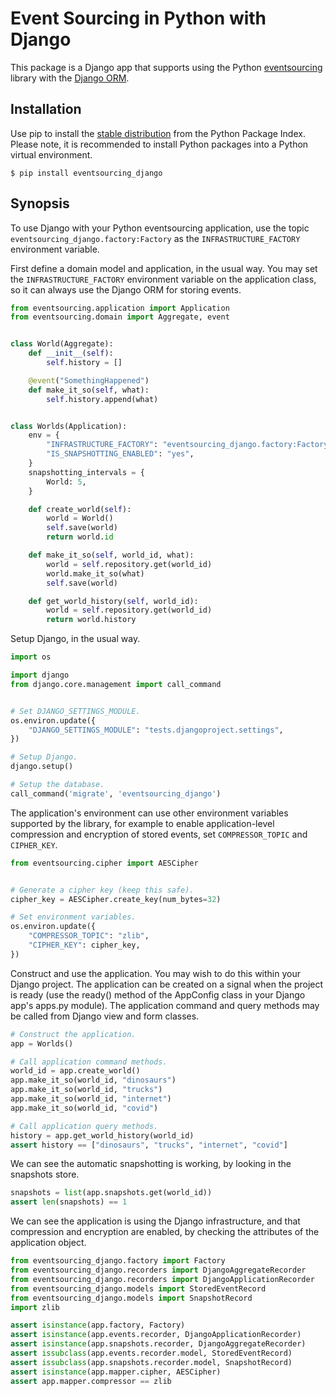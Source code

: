 # Event Sourcing in Python with Django

This package is a Django app that supports using the Python
[eventsourcing](https://github.com/johnbywater/eventsourcing) library
with the [Django ORM](https://www.djangoproject.com/).

## Installation

Use pip to install the [stable distribution](https://pypi.org/project/eventsourcing_django/)
from the Python Package Index. Please note, it is recommended to
install Python packages into a Python virtual environment.

    $ pip install eventsourcing_django


## Synopsis

To use Django with your Python eventsourcing application, use the topic `eventsourcing_django.factory:Factory` as the `INFRASTRUCTURE_FACTORY`
environment variable.

First define a domain model and application, in the usual way. You may set the
`INFRASTRUCTURE_FACTORY` environment variable on the application class, so it
can always use the Django ORM for storing events.

```python
from eventsourcing.application import Application
from eventsourcing.domain import Aggregate, event


class World(Aggregate):
    def __init__(self):
        self.history = []

    @event("SomethingHappened")
    def make_it_so(self, what):
        self.history.append(what)


class Worlds(Application):
    env = {
        "INFRASTRUCTURE_FACTORY": "eventsourcing_django.factory:Factory",
        "IS_SNAPSHOTTING_ENABLED": "yes",
    }
    snapshotting_intervals = {
        World: 5,
    }

    def create_world(self):
        world = World()
        self.save(world)
        return world.id

    def make_it_so(self, world_id, what):
        world = self.repository.get(world_id)
        world.make_it_so(what)
        self.save(world)

    def get_world_history(self, world_id):
        world = self.repository.get(world_id)
        return world.history
```

Setup Django, in the usual way.

```python
import os

import django
from django.core.management import call_command


# Set DJANGO_SETTINGS_MODULE. 
os.environ.update({
    "DJANGO_SETTINGS_MODULE": "tests.djangoproject.settings",
})

# Setup Django.
django.setup()

# Setup the database.
call_command('migrate', 'eventsourcing_django')
```

The application's environment can use other environment variables
supported by the library, for example to enable application-level
compression and encryption of stored events, set `COMPRESSOR_TOPIC`
and `CIPHER_KEY`.

```python
from eventsourcing.cipher import AESCipher


# Generate a cipher key (keep this safe).
cipher_key = AESCipher.create_key(num_bytes=32)

# Set environment variables.
os.environ.update({
    "COMPRESSOR_TOPIC": "zlib",
    "CIPHER_KEY": cipher_key,
})
```

Construct and use the application. You may wish to do this
within your Django project. The application can be created
on a signal when the project is ready (use the ready() method
of the AppConfig class in your Django app's apps.py module).
The application command and query methods may be called
from Django view and form classes.

```python
# Construct the application.
app = Worlds()

# Call application command methods.
world_id = app.create_world()
app.make_it_so(world_id, "dinosaurs")
app.make_it_so(world_id, "trucks")
app.make_it_so(world_id, "internet")
app.make_it_so(world_id, "covid")

# Call application query methods.
history = app.get_world_history(world_id)
assert history == ["dinosaurs", "trucks", "internet", "covid"]
```

We can see the automatic snapshotting is working, by looking
in the snapshots store.

```python
snapshots = list(app.snapshots.get(world_id))
assert len(snapshots) == 1
```

We can see the application is using the Django infrastructure,
and that compression and encryption are enabled, by checking the
attributes of the application object.

```python
from eventsourcing_django.factory import Factory
from eventsourcing_django.recorders import DjangoAggregateRecorder
from eventsourcing_django.recorders import DjangoApplicationRecorder
from eventsourcing_django.models import StoredEventRecord
from eventsourcing_django.models import SnapshotRecord
import zlib

assert isinstance(app.factory, Factory)
assert isinstance(app.events.recorder, DjangoApplicationRecorder)
assert isinstance(app.snapshots.recorder, DjangoAggregateRecorder)
assert issubclass(app.events.recorder.model, StoredEventRecord)
assert issubclass(app.snapshots.recorder.model, SnapshotRecord)
assert isinstance(app.mapper.cipher, AESCipher)
assert app.mapper.compressor == zlib
```
